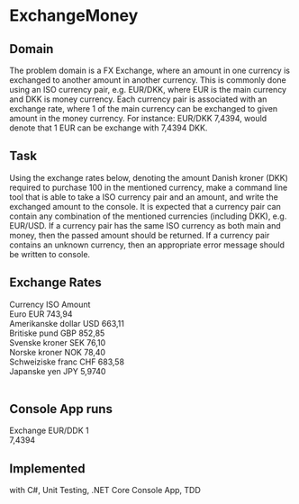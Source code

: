 # ExchangeMoney

## Domain
The problem domain is a FX Exchange, where an amount in one currency is exchanged to another amount in another currency. This is commonly done using an ISO currency pair, e.g. EUR/DKK, where EUR is the main currency and DKK is money currency. Each currency pair is associated with an exchange rate, where 1 of the main currency can be exchanged to given amount in the money currency. For instance: EUR/DKK 7,4394, would denote that 1 EUR can be exchange with 7,4394 DKK.

## Task
Using the exchange rates below, denoting the amount Danish kroner (DKK) required to purchase 100 in the mentioned currency,  make a command line tool that is able to take a ISO currency pair and an  amount, and write the exchanged amount to the console.
It is expected that a currency pair can contain any combination of the mentioned currencies (including DKK), e.g. EUR/USD. 
If a currency pair has the same ISO currency as both main and money, then the passed amount should be returned. 
If a currency pair contains an unknown currency, then an appropriate error message should be written to console.

## Exchange Rates
Currency	ISO	Amount<br/>
Euro	EUR	743,94<br/>
Amerikanske dollar	USD	663,11<br/>
Britiske pund	GBP	852,85<br/>
Svenske kroner	SEK	76,10<br/>
Norske kroner	NOK	78,40<br/>
Schweiziske franc	CHF	683,58<br/>
Japanske yen	JPY	5,9740<br/><br/>

## Console App runs
Exchange EUR/DDK 1<br/>
7,4394


## Implemented 
with C#, Unit Testing, .NET Core Console App, TDD
